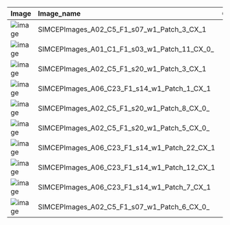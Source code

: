 |Image|Image_name|GroundTruth| P_None_Nuc| P_Nuclei| 
| :------------- | :------------- |:------------- |:------------- |:------------- | 
|![image](SIMCEPImages_A02_C5_F1_s07_w1_Patch_3_CX_1)|SIMCEPImages_A02_C5_F1_s07_w1_Patch_3_CX_1|1|3.71382e-17|1.0| 
|![image](SIMCEPImages_A01_C1_F1_s03_w1_Patch_11_CX_0_)|SIMCEPImages_A01_C1_F1_s03_w1_Patch_11_CX_0_||0.993136|0.00686445| 
|![image](SIMCEPImages_A02_C5_F1_s20_w1_Patch_3_CX_1)|SIMCEPImages_A02_C5_F1_s20_w1_Patch_3_CX_1|1|1.0221e-07|1.0| 
|![image](SIMCEPImages_A06_C23_F1_s14_w1_Patch_1_CX_1)|SIMCEPImages_A06_C23_F1_s14_w1_Patch_1_CX_1|1|6.20539e-07|0.999999| 
|![image](SIMCEPImages_A02_C5_F1_s20_w1_Patch_8_CX_0_)|SIMCEPImages_A02_C5_F1_s20_w1_Patch_8_CX_0_||0.991152|0.00884796| 
|![image](SIMCEPImages_A02_C5_F1_s20_w1_Patch_5_CX_0_)|SIMCEPImages_A02_C5_F1_s20_w1_Patch_5_CX_0_||0.99294|0.00705986| 
|![image](SIMCEPImages_A06_C23_F1_s14_w1_Patch_22_CX_1)|SIMCEPImages_A06_C23_F1_s14_w1_Patch_22_CX_1|1|7.43727e-11|1.0| 
|![image](SIMCEPImages_A06_C23_F1_s14_w1_Patch_12_CX_1)|SIMCEPImages_A06_C23_F1_s14_w1_Patch_12_CX_1|1|4.73795e-08|1.0| 
|![image](SIMCEPImages_A06_C23_F1_s14_w1_Patch_7_CX_1)|SIMCEPImages_A06_C23_F1_s14_w1_Patch_7_CX_1|1|0.000456304|0.999544| 
|![image](SIMCEPImages_A02_C5_F1_s07_w1_Patch_6_CX_0_)|SIMCEPImages_A02_C5_F1_s07_w1_Patch_6_CX_0_||0.993196|0.00680396| 
